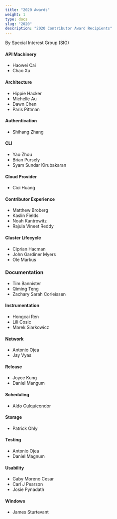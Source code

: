 ```yaml
---
title: "2020 Awards"
weight: 1
type: docs
slug: "2020"
description: "2020 Contributor Award Recipients"
---
```


By Special Interest Group (SIG)

#### API Machinery

- Haowei Cai
- Chao Xu

#### Architecture

- Hippie Hacker
- Michelle Au
- Dawn Chen
- Paris Pittman

#### Authentication

- Shihang Zhang

#### CLI

- Yao Zhou
- Brian Pursely
- Syam Sundar Kirubakaran

#### Cloud Provider

- Cici Huang

#### Contributor Experience

- Matthew Broberg
- Kaslin Fields
- Noah Kantrowitz
- Rajula Vineet Reddy

#### Cluster Lifecycle

- Ciprian Hacman
- John Gardiner Myers
- Ole Markus

### Documentation

- Tim Bannister
- Qiming Teng
- Zachary Sarah Corleissen

#### Instrumentation

- Hongcai Ren
- Lili Cosic
- Marek Siarkowicz

#### Network

- Antonio Ojea
- Jay Vyas

#### Release

- Joyce Kung
- Daniel Mangum

#### Scheduling

- Aldo Culquicondor

#### Storage

- Patrick Ohly

#### Testing

- Antonio Ojea
- Daniel Magnum

#### Usability

- Gaby Moreno Cesar
- Carl J Pearson
- Josie Pynadath

#### Windows

- James Sturtevant
